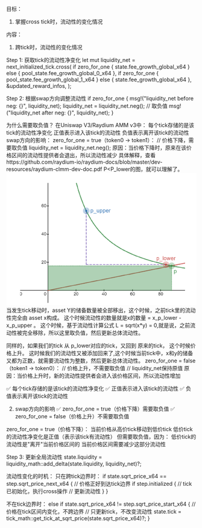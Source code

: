 目标：
1. 掌握cross tick时，流动性的变化情况

内容：
1. 跨tick时，流动性的变化情况

Step 1: 获取tick的流动性净变化
let mut liquidity_net = next_initialized_tick.cross(
    if zero_for_one {
        state.fee_growth_global_x64
    } else {
        pool_state.fee_growth_global_0_x64
    },
    if zero_for_one {
        pool_state.fee_growth_global_1_x64
    } else {
        state.fee_growth_global_x64
    },
    &updated_reward_infos,
);

Step 2: 根据swap方向调整流动性
if zero_for_one {
    msg!("liquidity_net before neg: {}", liquidity_net);
    liquidity_net = liquidity_net.neg();  // 取负值
    msg!("liquidity_net after neg: {}", liquidity_net);
}

为什么需要取负值？
    在Uniswap V3/Raydium AMM v3中：
    每个tick存储的是该tick的流动性净变化
    正值表示进入该tick的流动性
    负值表示离开该tick的流动性
swap方向的影响：
    zero_for_one = true（token0 → token1）：
    // 价格下降，需要取负值
    liquidity_net = liquidity_net.neg();
原因：当价格下降时，原来在该价格区间的流动性提供者会退出，所以流动性减少
具体解释，查看https://github.com/raydium-io/raydium-docs/blob/master/dev-resources/raydium-clmm-dev-doc.pdf P<P_lower的图，就可以理解了。  
![p<p_lower](p_is_less_than_p_lower.png)
当发生tick移动时，asset Y的储备数量被全部移出，这个时候，之前tick里的流动性完全由 asset x构成。 这个时候流动性的数量就是x的数量 = x_p_lower - x_p_upper 。 这个时候，基于流动性计算公式 L = sqrt(x*y) = 0,就是说，之前流动性被完全移除，所以这里取负值，然后更新总体流动性。 


同样的，如果我们的tick 从 p_lower对应的tick，又回到 原来的tick， 这个时候价格上升。 这时候我们的流动性又被添加回来了,这个时候当前tick中，x和y的储备又都为正数，就需要流动性为整数，然后更新总体流动性。 
zero_for_one = false（token1 → token0）：
    // 价格上升，不需要取负值
    // liquidity_net保持原值
原因：当价格上升时，新的流动性提供者会进入该价格区间，所以流动性增加

✅ 每个tick存储的是该tick的流动性净变化
✅ 正值表示进入该tick的流动性
✅ 负值表示离开该tick的流动性

2. swap方向的影响
✅ zero_for_one = true（价格下降）需要取负值
✅ zero_for_one = false（价格上升）不需要取负值

zero_for_one = true（价格下降）：
当前价格从高价tick移动到低价tick
低价tick的流动性净变化是正值（表示该tick有流动性）
但需要取负值，因为：
低价tick的流动性是"离开"当前价格区间的
当前价格区间需要减少这部分流动性


Step 3: 更新全局流动性
state.liquidity = liquidity_math::add_delta(state.liquidity, liquidity_net)?;


流动性变化的时机：
只在跨tick边界时：
    if state.sqrt_price_x64 == step.sqrt_price_next_x64 {
        // 价格正好到达tick边界
        if step.initialized {
            // tick已初始化，执行cross操作
            // 更新流动性
        }
    }

不在tick边界时：
else if state.sqrt_price_x64 != step.sqrt_price_start_x64 {
    // 价格在tick区间内变化，不跨边界
    // 只更新tick，不改变流动性
    state.tick = tick_math::get_tick_at_sqrt_price(state.sqrt_price_x64)?;
}